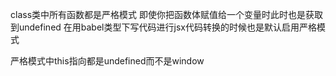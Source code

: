 class类中所有函数都是严格模式  即使你把函数体赋值给一个变量时此时也是获取到undefined
在用babel类型下写代码进行jsx代码转换的时候也是默认启用严格模式

严格模式中this指向都是undefined而不是window